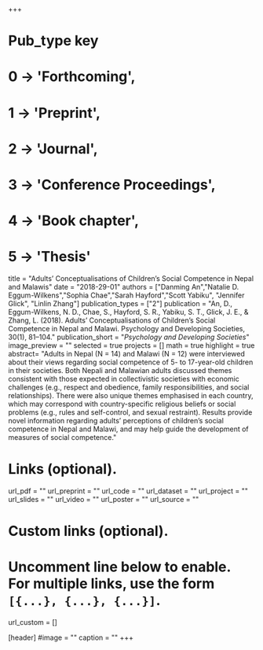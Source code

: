 +++
# Pub_type key
# 0 -> 'Forthcoming',
# 1 -> 'Preprint',
# 2 -> 'Journal',
# 3 -> 'Conference Proceedings',
# 4 -> 'Book chapter',
# 5 -> 'Thesis'

title = "Adults’ Conceptualisations of Children’s Social Competence in Nepal and Malawis"
date = "2018-29-01"
authors = ["Danming An","Natalie D. Eggum-Wilkens","Sophia Chae","Sarah Hayford","Scott Yabiku", "Jennifer Glick", "Linlin Zhang"]
publication_types = ["2"]
publication = "An, D., Eggum-Wilkens, N. D., Chae, S., Hayford, S. R., Yabiku, S. T., Glick, J. E., & Zhang, L. (2018). Adults’ Conceptualisations of Children’s Social Competence in Nepal and Malawi. Psychology and Developing Societies, 30(1), 81–104."
publication_short = "_Psychology and Developing Societies_"
image_preview = ""
selected = true
projects = []
math = true
highlight = true
abstract= "Adults in Nepal (N = 14) and Malawi (N = 12) were interviewed about their views regarding social competence of 5- to 17-year-old children in their societies. Both Nepali and Malawian adults discussed themes consistent with those expected in collectivistic societies with economic challenges (e.g., respect and obedience, family responsibilities, and social relationships). There were also unique themes emphasised in each country, which may correspond with country-specific religious beliefs or social problems (e.g., rules and self-control, and sexual restraint). Results provide novel information regarding adults’ perceptions of children’s social competence in Nepal and Malawi, and may help guide the development of measures of social competence."

# Links (optional).
url_pdf = ""
url_preprint = ""
url_code = ""
url_dataset = ""
url_project = ""
url_slides = ""
url_video = ""
url_poster = ""
url_source = ""

# Custom links (optional).
#   Uncomment line below to enable. For multiple links, use the form `[{...}, {...}, {...}]`.
url_custom = []

[header]
#image = ""
caption = ""
+++
